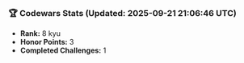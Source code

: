 ### 🏆 Codewars Stats (Updated: 2025-09-21 21:06:46 UTC)

- **Rank:** 8 kyu
- **Honor Points:** 3
- **Completed Challenges:** 1
